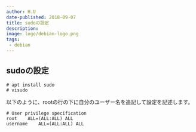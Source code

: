```yaml
---
author: H.U
date-published: 2018-09-07
title: sudoの設定
description:
image: logo/debian-logo.png
tags:
 - debian
---
```


## sudoの設定

```
# apt install sudo
# visudo
```

以下のように、rootの行の下に自分のユーザー名を追記して設定を記述します。
```
# User privilege specification
root    ALL=(ALL:ALL) ALL
username    ALL=(ALL:ALL) ALL
```
